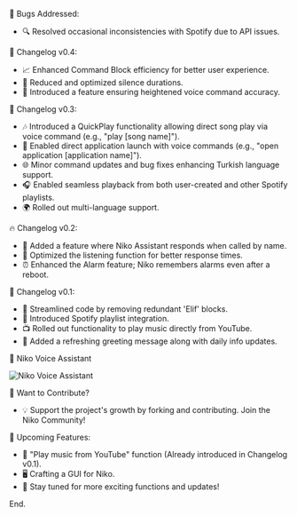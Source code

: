 🔧 Bugs Addressed:
- 🔍 Resolved occasional inconsistencies with Spotify due to API issues.

🚀 Changelog v0.4:
- 📈 Enhanced Command Block efficiency for better user experience.
- 🤫 Reduced and optimized silence durations.
- 🎯 Introduced a feature ensuring heightened voice command accuracy.

🌟 Changelog v0.3:
- 🎶 Introduced a QuickPlay functionality allowing direct song play via voice command (e.g., "play [song name]").
- 📱 Enabled direct application launch with voice commands (e.g., "open application [application name]").
- 🌐 Minor command updates and bug fixes enhancing Turkish language support.
- 🎧 Enabled seamless playback from both user-created and other Spotify playlists.
- 🌍 Rolled out multi-language support.

🔥 Changelog v0.2:
- 💬 Added a feature where Niko Assistant responds when called by name.
- 🎤 Optimized the listening function for better response times.
- ⏰ Enhanced the Alarm feature; Niko remembers alarms even after a reboot.

🎉 Changelog v0.1:
- 🚀 Streamlined code by removing redundant 'Elif' blocks.
- 🎵 Introduced Spotify playlist integration.
- 📺 Rolled out functionality to play music directly from YouTube.
- 🌅 Added a refreshing greeting message along with daily info updates.

🤖 Niko Voice Assistant

![Niko Voice Assistant](https://media.discordapp.net/attachments/1009568023289528511/1112100379618971678/9b7296b0-1c81-463f-a8ff-99952051a96f.jpeg?width=200&height=200)

🤝 Want to Contribute?
- 💡 Support the project's growth by forking and contributing. Join the Niko Community!

🔮 Upcoming Features:
- 🎥 "Play music from YouTube" function (Already introduced in Changelog v0.1).
- 🖥 Crafting a GUI for Niko.
- 🎁 Stay tuned for more exciting functions and updates!

End.
